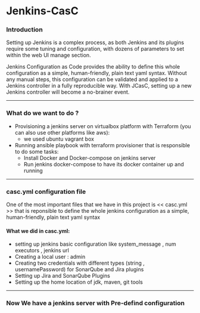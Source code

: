 # Jenkins-CasC

### Introduction


Setting up Jenkins is a complex process, as both Jenkins and its plugins require some tuning and configuration, with dozens of parameters to set within the web UI manage section.

Jenkins Configuration as Code provides the ability to define this whole configuration as a simple, human-friendly, plain text yaml syntax. Without any manual steps, this configuration can be validated and applied to a Jenkins controller in a fully reproducible way. With JCasC, setting up a new Jenkins controller will become a no-brainer event.


----------

### What do we want to do ?

- Provisioning a jenkins server on virtualbox platform with Terraform (you can also use other platforms like aws):
   - we used ubuntu vagrant box
- Running ansible playbook with terraform provisioner that is responsible to do some tasks:
   - Install Docker and Docker-compose on jenkins server
   - Run jenkins docker-compose to have its docker container up and running
   
----------

### casc.yml configuration file

One of the most important files that we have in this project is << casc.yml >> that is reponsible to define the whole jenkins configuration as a simple, human-friendly, plain text yaml syntax

#### What we did in casc.yml:
 - setting up jenkins basic configuration like system_message , num executors , jenkins url
 - Creating a local user : admin
 - Creating two credentials with different types (string , usernamePassword) for SonarQube and Jira plugins
 - Setting up Jira and SonarQube Plugins
 - Setting up the home location of jdk, maven, git tools

----------
### Now We have a jenkins server with Pre-defind configuration
